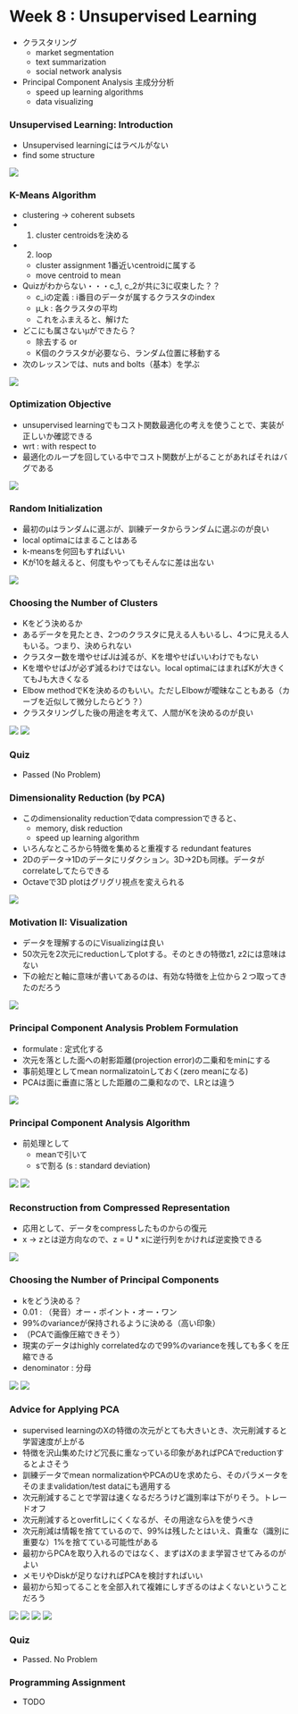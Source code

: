 # Week 8 : Unsupervised Learning

* クラスタリング
	* market segmentation
	* text summarization
	* social network analysis
* Principal Component Analysis 主成分分析
	* speed up learning algorithms
	* data visualizing
	
### Unsupervised Learning: Introduction

* Unsupervised learningにはラベルがない
* find some structure

![](./applications.png)

### K-Means Algorithm

* clustering -> coherent subsets
* 1. cluster centroidsを決める
* 2. loop
	* cluster assignment 1番近いcentroidに属する
	* move centroid to mean
* Quizがわからない・・・c_1, c_2が共に3に収束した？？
	* c_iの定義 : i番目のデータが属するクラスタのindex
	* μ_k : 各クラスタの平均
	* これをふまえると、解けた
* どこにも属さないμができたら？
	* 除去する or
	* K個のクラスタが必要なら、ランダム位置に移動する
* 次のレッスンでは、nuts and bolts（基本）を学ぶ

![](./k-means.png)


### Optimization Objective

* unsupervised learningでもコスト関数最適化の考えを使うことで、実装が正しいか確認できる
* wrt : with respect to
* 最適化のループを回している中でコスト関数が上がることがあればそれはバグである

![](./optimization.png)

### Random Initialization

* 最初のμはランダムに選ぶが、訓練データからランダムに選ぶのが良い
* local optimaにはまることはある
* k-meansを何回もすればいい
* Kが10を越えると、何度もやってもそんなに差は出ない

![](./run-multiple-times.png)

### Choosing the Number of Clusters

* Kをどう決めるか
* あるデータを見たとき、2つのクラスタに見える人もいるし、4つに見える人もいる。つまり、決められない
* クラスター数を増やせばJは減るが、Kを増やせばいいわけでもない
* Kを増やせばJが必ず減るわけではない。local optimaにはまればKが大きくてもJも大きくなる
* Elbow methodでKを決めるのもいい。ただしElbowが曖昧なこともある（カーブを近似して微分したらどう？）
* クラスタリングした後の用途を考えて、人間がKを決めるのが良い

![](./elbow-method.png)
![](./human-choose-K.png)

### Quiz

* Passed (No Problem)

### Dimensionality Reduction (by PCA)

* このdimensionality reductionでdata compressionできると、
	* memory, disk reduction
	* speed up learning algorithm
* いろんなところから特徴を集めると重複する redundant features
* 2Dのデータ→1Dのデータにリダクション。3D->2Dも同様。データがcorrelateしてたらできる
* Octaveで3D plotはグリグリ視点を変えられる

![](./3D-to-2D-reduction.png)

### Motivation II: Visualization

* データを理解するのにVisualizingは良い
* 50次元を2次元にreductionしてplotする。そのときの特徴z1, z2には意味はない
* 下の絵だと軸に意味が書いてあるのは、有効な特徴を上位から２つ取ってきたのだろう

![](./visualize-GDP.png)

### Principal Component Analysis Problem Formulation

* formulate : 定式化する
* 次元を落とした面への射影距離(projection error)の二乗和をminにする
* 事前処理としてmean normalizatoinしておく(zero meanになる)
* PCAは面に垂直に落とした距離の二乗和なので、LRとは違う

![](formulate.png)

### Principal Component Analysis Algorithm

* 前処理として
	* meanで引いて
	* sで割る (s : standard deviation)

![](./PCA-algorithm.png)
![](./PCA-summary.png)

### Reconstruction from Compressed Representation

* 応用として、データをcompressしたものからの復元
* x -> zとは逆方向なので、z = U * xに逆行列をかければ逆変換できる

![](./reconstruction-from-compressed.png)

### Choosing the Number of Principal Components

* kをどう決める？
* 0.01 : （発音）オー・ポイント・オー・ワン
* 99%のvarianceが保持されるように決める（高い印象）
* （PCAで画像圧縮できそう）
* 現実のデータはhighly correlatedなので99%のvarianceを残しても多くを圧縮できる
* denominator : 分母

![](./99-percent-retained.png)
![](./choosing-K.png)

### Advice for Applying PCA

* supervised learningのXの特徴の次元がとても大きいとき、次元削減すると学習速度が上がる
* 特徴を沢山集めたけど冗長に重なっている印象があればPCAでreductionするとよさそう
* 訓練データでmean normalizationやPCAのUを求めたら、そのパラメータをそのままvalidation/test dataにも適用する
* 次元削減することで学習は速くなるだろうけど識別率は下がりそう。トレードオフ
* 次元削減するとoverfitしにくくなるが、その用途ならλを使うべき
* 次元削減は情報を捨てているので、99%は残したとはいえ、貴重な（識別に重要な）1%を捨てている可能性がある
* 最初からPCAを取り入れるのではなく、まずはXのまま学習させてみるのがよい
* メモリやDiskが足りなければPCAを検討すればいい
* 最初から知ってることを全部入れて複雑にしすぎるのはよくないということだろう

![](./PCA-for-speedup.png)
![](./application-of-PCA.png)
![](./dont-use-PCA-to-prevent-overfitting.png)
![](./at-first-dont-make-complex-system.png)

### Quiz

* Passed. No Problem

### Programming Assignment

* TODO